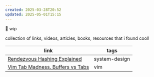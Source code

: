 ```yaml
---
created: 2025-03-28T20:52
updated: 2025-05-01T15:15
---
```

🚧 wip

collection of links, videos, articles, books, resources that i found cool!



| link                                                                                                   | tags          |
| ------------------------------------------------------------------------------------------------------ | ------------- |
| [Rendezvous Hashing Explained](https://randorithms.com/2020/12/26/rendezvous-hashing.html)             | system-design |
| [Vim Tab Madness. Buffers vs Tabs](https://joshldavis.com/2014/04/05/vim-tab-madness-buffers-vs-tabs/) | vim           |
